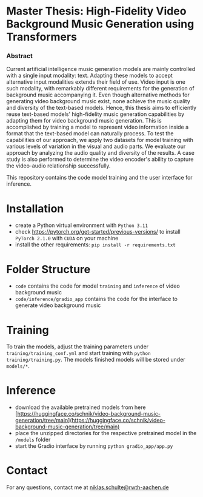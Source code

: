 # Master Thesis: High-Fidelity Video Background Music Generation using Transformers
### Abstract
Current artificial intelligence music generation models are mainly controlled with a single input modality: text. Adapting these models to accept alternative input modalities extends their field of use. Video input is one such modality, with remarkably different requirements for the generation of background music accompanying it. Even though alternative methods for generating video background music exist, none achieve the music quality and diversity of the text-based models. Hence, this thesis aims to efficiently reuse text-based models' high-fidelity music generation capabilities by adapting them for video background music generation. This is accomplished by training a model to represent video information inside a format that the text-based model can naturally process. To test the capabilities of our approach, we apply two datasets for model training with various levels of variation in the visual and audio parts. We evaluate our approach by analyzing the audio quality and diversity of the results. A case study is also performed to determine the video encoder's ability to capture the video-audio relationship successfully.

This repository contains the code model training and the user interface for inference.

# Installation
- create a Python virtual environment with `Python 3.11`
- check https://pytorch.org/get-started/previous-versions/ to install `PyTorch 2.1.0` with `CUDA` on your machine
- install the other requirements: `pip install -r requirements.txt`

# Folder Structure
- `code` contains the code for model `training` and `inference` of video background music
- `code/inference/gradio_app` contains the code for the interface to generate video background music

# Training
To train the models, adjust the training parameters under `training/training_conf.yml` and start training with 
`python training/training.py`. The models finished models will be stored under `models/*`.

# Inference
- download the available pretrained models from here [https://huggingface.co/schnik/video-background-music-generation/tree/main](https://huggingface.co/schnik/video-background-music-generation/tree/main)
- place the unzipped directories for the respective pretrained model in the `/models` folder
- start the Gradio interface by running `python gradio_app/app.py`

# Contact
For any questions, contact me at [niklas.schulte@rwth-aachen.de](mailto:niklas.schulte@rwth-aachen.de)
